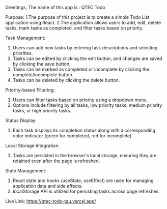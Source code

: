 Greetings,
The name of this app is : QTEC Todo

Purpose:
1.The purpose of this project is to create a simple Todo List application using React.
2.The application allows users to add, edit, delete tasks, mark tasks as completed, and filter tasks based on priority.

Task Management:
1. Users can add new tasks by entering task descriptions and selecting priorities.
2. Tasks can be edited by clicking the edit button, and changes are saved by clicking the save button.
3. Tasks can be marked as completed or incomplete by clicking the complete/incomplete button.
4. Tasks can be deleted by clicking the delete button.

Priority-based Filtering:
1. Users can filter tasks based on priority using a dropdown menu.
2. Options include filtering by all tasks, low priority tasks, medium priority tasks, or high priority tasks.

Status Display:
1. Each task displays its completion status along with a corresponding color indicator (green for completed, red for incomplete).

Local Storage Integration:
1. Tasks are persisted in the browser's local storage, ensuring they are retained even after the page is refreshed.

State Management:
1. React state and hooks (useState, useEffect) are used for managing application data and side effects.
2. localStorage API is utilized for persisting tasks across page refreshes.

Live Link: https://qtec-todo-tau.vercel.app/

